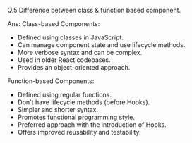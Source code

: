 Q.5 Difference between class & function based component.

Ans: Class-based Components:
- Defined using classes in JavaScript.
- Can manage component state and use lifecycle methods.
- More verbose syntax and can be complex.
- Used in older React codebases.
- Provides an object-oriented approach.

Function-based Components:
- Defined using regular functions.
- Don't have lifecycle methods (before Hooks).
- Simpler and shorter syntax.
- Promotes functional programming style.
- Preferred approach with the introduction of Hooks.
- Offers improved reusability and testability.